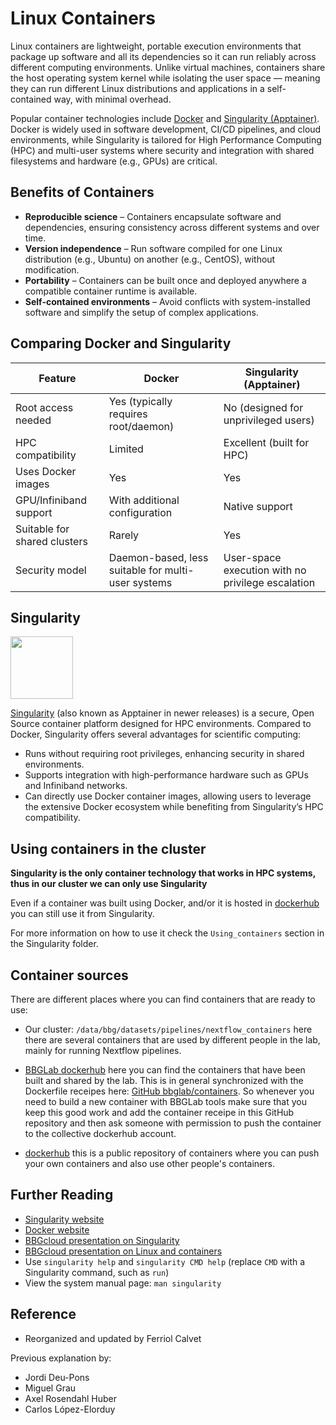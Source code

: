 <!-- # Overview -->
# Linux Containers

Linux containers are lightweight, portable execution environments that package up software and all its dependencies so it can run reliably across different computing environments. Unlike virtual machines, containers share the host operating system kernel while isolating the user space — meaning they can run different Linux distributions and applications in a self-contained way, with minimal overhead.

Popular container technologies include [Docker](https://docker.com/) and [Singularity (Apptainer)](https://apptainer.org/). Docker is widely used in software development, CI/CD pipelines, and cloud environments, while Singularity is tailored for High Performance Computing (HPC) and multi-user systems where security and integration with shared filesystems and hardware (e.g., GPUs) are critical.

## Benefits of Containers

- **Reproducible science** – Containers encapsulate software and dependencies, ensuring consistency across different systems and over time.
- **Version independence** – Run software compiled for one Linux distribution (e.g., Ubuntu) on another (e.g., CentOS), without modification.
- **Portability** – Containers can be built once and deployed anywhere a compatible container runtime is available.
- **Self-contained environments** – Avoid conflicts with system-installed software and simplify the setup of complex applications.


## Comparing Docker and Singularity

| Feature                     | Docker                                | Singularity (Apptainer)              |
|----------------------------|----------------------------------------|--------------------------------------|
| Root access needed         | Yes (typically requires root/daemon)   | No (designed for unprivileged users) |
| HPC compatibility          | Limited                                | Excellent (built for HPC)            |
| Uses Docker images         | Yes                                    | Yes                                  |
| GPU/Infiniband support     | With additional configuration          | Native support                       |
| Suitable for shared clusters | Rarely                                | Yes                                  |
| Security model             | Daemon-based, less suitable for multi-user systems | User-space execution with no privilege escalation |



## Singularity

<img src="/docs/assets/images/singularity_logo.png"  width="100" height="100">

[Singularity](https://sylabs.io/guides/latest/user-guide/introduction.html) (also known as Apptainer in newer releases) is a secure, Open Source container platform designed for HPC environments. Compared to Docker, Singularity offers several advantages for scientific computing:

- Runs without requiring root privileges, enhancing security in shared environments.
- Supports integration with high-performance hardware such as GPUs and Infiniband networks.
- Can directly use Docker container images, allowing users to leverage the extensive Docker ecosystem while benefiting from Singularity’s HPC compatibility.

## Using containers in the cluster

**Singularity is the only container technology that works in HPC systems, thus in our cluster we can only use Singularity**

Even if a container was built using Docker, and/or it is hosted in [dockerhub](https://hub.docker.com) you can still use it from Singularity.

For more information on how to use it check the `Using_containers` section in the Singularity folder.


## Container sources

There are different places where you can find containers that are ready to use:
* Our cluster: `/data/bbg/datasets/pipelines/nextflow_containers` here there are several containers that are used by different people in the lab, mainly for running Nextflow pipelines.

* [BBGLab dockerhub](https://hub.docker.com/u/bbglab) here you can find the containers that have been built and shared by the lab. This is in general synchronized with the Dockerfile receipes here: [GitHub bbglab/containers](https://github.com/bbglab/containers). So whenever you need to build a new container with BBGLab tools make sure that you keep this good work and add the container receipe in this GitHub repository and then ask someone with permission to push the container to the collective dockerhub account.



* [dockerhub](https://hub.docker.com) this is a public repository of containers where you can push your own containers and also use other people's containers.


## Further Reading

- [Singularity website](https://sylabs.io/guides/latest/user-guide/index.html)
- [Docker website](https://www.docker.com/resources/what-container)
- [BBGcloud presentation on Singularity](https://docs.google.com/presentation/d/1D4ExctFpb2kiSGMQ5rOQ4ctw6lktloey1Ak6xD9ZQ38/edit#slide=id.p)  
- [BBGcloud presentation on Linux and containers](https://docs.google.com/presentation/d/1FRRg5Rml8sIPgm6KLEIK-Avr7vAyE_0yIRVUFug0U3s/edit#slide=id.p)  
- Use `singularity help` and `singularity CMD help` (replace `CMD` with a Singularity command, such as `run`)  
- View the system manual page: `man singularity`



## Reference

- Reorganized and updated by Ferriol Calvet

Previous explanation by:
- Jordi Deu-Pons
- Miguel Grau
- Axel Rosendahl Huber
- Carlos López-Elorduy
